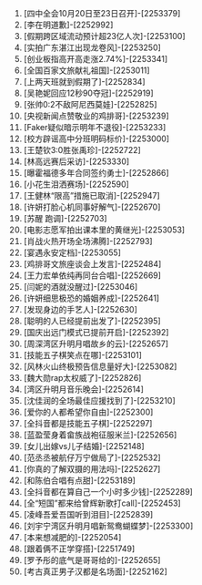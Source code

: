 
1. [四中全会10月20日至23日召开]-[2253379]
1. [李在明道歉]-[2252992]
1. [假期跨区域流动预计超23亿人次]-[2253100]
1. [实拍广东湛江出现龙卷风]-[2253250]
1. [创业板指高开高走涨2.74%]-[2253341]
1. [全国百家文旅献礼祖国]-[2253011]
1. [上两天班就到假期了]-[2252834]
1. [吴艳妮回应12秒90夺冠]-[2252919]
1. [张帅0:2不敌阿尼西莫娃]-[2252825]
1. [央视新闻点赞敬业的鸡排哥]-[2253239]
1. [Faker疑似暗示明年不退役]-[2253233]
1. [校方辟谣高中分班明码标价]-[2253000]
1. [王楚钦3:0胜张禹珍]-[2252722]
1. [林高远赛后采访]-[2253330]
1. [曝霍福德多年合同签约勇士]-[2252866]
1. [小花生泪洒赛场]-[2252590]
1. [王健林“限高”措施已取消]-[2252947]
1. [许妍打脸心机同事好解气]-[2252670]
1. [苏醒 跑调]-[2252703]
1. [电影志愿军拍出课本里的黄继光]-[2253053]
1. [肖战火热开场全场沸腾]-[2252793]
1. [宴遇永安定档]-[2253055]
1. [鸡排哥文旅座谈会上发言]-[2252484]
1. [王力宏单依纯再同台合唱]-[2252669]
1. [闫妮的酒就没醒过]-[2253046]
1. [许妍细思极恐的婚姻养成]-[2252641]
1. [发现身边的手艺人]-[2252630]
1. [聪明的人已经提前出发了]-[2252395]
1. [国庆出远门模式已提前开启]-[2252392]
1. [周深湾区升明月唱故乡的云]-[2252657]
1. [技能五子棋笑点在哪]-[2253101]
1. [风林火山终极预告信息量好大]-[2253082]
1. [魏大勋rap太权威了]-[2252826]
1. [湾区升明月音乐晚会]-[2252614]
1. [沈佳润的全场最佳应援找到了]-[2253210]
1. [爱你的人都希望你自由]-[2252300]
1. [全抖音都是技能五子棋]-[2252297]
1. [蓝盈莹身着畲族战袍征服米兰]-[2252656]
1. [女儿出嫁vs儿子结婚]-[2252148]
1. [范丞丞被航仔万宁做局了]-[2252532]
1. [你真的了解双摄的用法吗]-[2252627]
1. [和陈伯合唱有点甜]-[2253189]
1. [全抖音都在算自己一个小时多少钱]-[2252289]
1. [全“短国”都来给曾辉新歌打call]-[2252453]
1. [凌峰吾爱吾国听到泪目]-[2252839]
1. [刘宇宁湾区升明月唱新鸳鸯蝴蝶梦]-[2253300]
1. [本来想减肥的]-[2252054]
1. [跟着俩不正学穿搭]-[2251749]
1. [罗予彤的底气是哥哥给的]-[2252655]
1. [考古真正男子汉都是名场面]-[2252162]